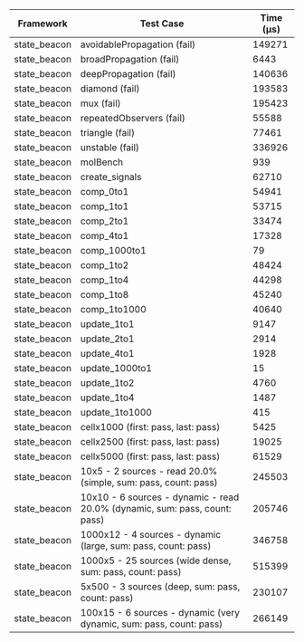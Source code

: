 | Framework | Test Case | Time (μs) |
| --- | --- | --- |
| state_beacon | avoidablePropagation (fail) | 149271 |
| state_beacon | broadPropagation (fail) | 6443 |
| state_beacon | deepPropagation (fail) | 140636 |
| state_beacon | diamond (fail) | 193583 |
| state_beacon | mux (fail) | 195423 |
| state_beacon | repeatedObservers (fail) | 55588 |
| state_beacon | triangle (fail) | 77461 |
| state_beacon | unstable (fail) | 336926 |
| state_beacon | molBench | 939 |
| state_beacon | create_signals | 62710 |
| state_beacon | comp_0to1 | 54941 |
| state_beacon | comp_1to1 | 53715 |
| state_beacon | comp_2to1 | 33474 |
| state_beacon | comp_4to1 | 17328 |
| state_beacon | comp_1000to1 | 79 |
| state_beacon | comp_1to2 | 48424 |
| state_beacon | comp_1to4 | 44298 |
| state_beacon | comp_1to8 | 45240 |
| state_beacon | comp_1to1000 | 40640 |
| state_beacon | update_1to1 | 9147 |
| state_beacon | update_2to1 | 2914 |
| state_beacon | update_4to1 | 1928 |
| state_beacon | update_1000to1 | 15 |
| state_beacon | update_1to2 | 4760 |
| state_beacon | update_1to4 | 1487 |
| state_beacon | update_1to1000 | 415 |
| state_beacon | cellx1000 (first: pass, last: pass) | 5425 |
| state_beacon | cellx2500 (first: pass, last: pass) | 19025 |
| state_beacon | cellx5000 (first: pass, last: pass) | 61529 |
| state_beacon | 10x5 - 2 sources - read 20.0% (simple, sum: pass, count: pass) | 245503 |
| state_beacon | 10x10 - 6 sources - dynamic - read 20.0% (dynamic, sum: pass, count: pass) | 205746 |
| state_beacon | 1000x12 - 4 sources - dynamic (large, sum: pass, count: pass) | 346758 |
| state_beacon | 1000x5 - 25 sources (wide dense, sum: pass, count: pass) | 515399 |
| state_beacon | 5x500 - 3 sources (deep, sum: pass, count: pass) | 230107 |
| state_beacon | 100x15 - 6 sources - dynamic (very dynamic, sum: pass, count: pass) | 266149 |
